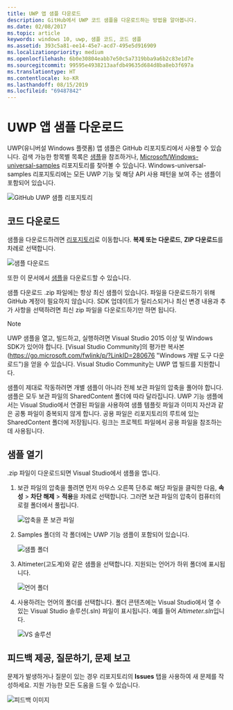 ```yaml
---
title: UWP 앱 샘플 다운로드
description: GitHub에서 UWP 코드 샘플을 다운로드하는 방법을 알아봅니다.
ms.date: 02/08/2017
ms.topic: article
keywords: windows 10, uwp, 샘플 코드, 코드 샘플
ms.assetid: 393c5a81-ee14-45e7-acd7-495e5d916909
ms.localizationpriority: medium
ms.openlocfilehash: 6b0e30804eabb7e50c5a7319bba9a6b2c83e1d7e
ms.sourcegitcommit: 99595e4938213aafdb49635d684d8ba8eb3f697a
ms.translationtype: HT
ms.contentlocale: ko-KR
ms.lasthandoff: 08/15/2019
ms.locfileid: "69487842"
---
```

# <a name="get-uwp-app-samples"></a>UWP 앱 샘플 다운로드

UWP(유니버설 Windows 플랫폼) 앱 샘플은 GitHub 리포지토리에서 사용할 수 있습니다. 검색 가능한 항목별 목록은 [샘플](https://developer.microsoft.com/windows/samples)을 참조하거나, [Microsoft/Windows-universal-samples](https://github.com/Microsoft/Windows-universal-samples "유니버설 Windows 플랫폼 앱 샘플 GitHub 리포지토리") 리포지토리를 찾아볼 수 있습니다. Windows-universal-samples 리포지토리에는 모든 UWP 기능 및 해당 API 사용 패턴을 보여 주는 샘플이 포함되어 있습니다.

![GitHub UWP 샘플 리포지토리](images/GitHubUWPSamplesPage.png)

## <a name="download-the-code"></a>코드 다운로드

샘플을 다운로드하려면 [리포지토리](https://github.com/Microsoft/Windows-universal-samples "유니버설 Windows 플랫폼 앱 샘플 GitHub 리포지토리")로 이동합니다. **복제 또는 다운로드**, **ZIP 다운로드**를 차례로 선택합니다. 

![샘플 다운로드](images/SamplesDownloadButton.png)

또한 이 문서에서 [샘플](https://github.com/Microsoft/Windows-universal-samples/archive/master.zip "유니버설 Windows 플랫폼 앱 샘플 zip 파일 다운로드")을 다운로드할 수 있습니다.

샘플 다운로드 .zip 파일에는 항상 최신 샘플이 있습니다. 파일을 다운로드하기 위해 GitHub 계정이 필요하지 않습니다. SDK 업데이트가 릴리스되거나 최신 변경 내용과 추가 사항을 선택하려면 최신 zip 파일을 다운로드하기만 하면 됩니다.

> [!NOTE]
> UWP 샘플을 열고, 빌드하고, 실행하려면 Visual Studio 2015 이상 및 Windows SDK가 있어야 합니다. [Visual Studio Community]의 평가판 복사본(https://go.microsoft.com/fwlink/p/?LinkID=280676 "Windows 개발 도구 다운로드")을 얻을 수 있습니다. Visual Studio Community는 UWP 앱 빌드를 지원합니다.  
>
> 샘플이 제대로 작동하려면 개별 샘플이 아니라 전체 보관 파일의 압축을 풀어야 합니다. 샘플은 모두 보관 파일의 SharedContent 폴더에 따라 달라집니다. UWP 기능 샘플에서는 Visual Studio에서 연결된 파일을 사용하여 샘플 템플릿 파일과 이미지 자산과 같은 공통 파일이 중복되지 않게 합니다. 공용 파일은 리포지토리의 루트에 있는 SharedContent 폴더에 저장됩니다. 링크는 프로젝트 파일에서 공용 파일을 참조하는 데 사용됩니다.
> 

## <a name="open-the-samples"></a>샘플 열기

.zip 파일이 다운로드되면 Visual Studio에서 샘플을 엽니다.

1.  보관 파일의 압축을 풀려면 먼저 마우스 오른쪽 단추로 해당 파일을 클릭한 다음, **속성** > **차단 해제** > **적용**을 차례로 선택합니다. 그러면 보관 파일의 압축이 컴퓨터의 로컬 폴더에서 풀립니다.

    ![압축을 푼 보관 파일](images/SamplesUnzip1.png)
2.  Samples 폴더의 각 폴더에는 UWP 기능 샘플이 포함되어 있습니다.

    ![샘플 폴더](images/SamplesUnzip2.png)
3.  Altimeter(고도계)와 같은 샘플을 선택합니다. 지원되는 언어가 하위 폴더에 표시됩니다.

    ![언어 폴더](images/SamplesUnzip3.png)
4.  사용하려는 언어의 폴더를 선택합니다. 폴더 콘텐츠에는 Visual Studio에서 열 수 있는 Visual Studio 솔루션(.sln) 파일이 표시됩니다. 예를 들어 *Altimeter.sln*입니다.

    ![VS 솔루션](images/SamplesUnzip4.png)

## <a name="give-feedback-ask-questions-and-report-issues"></a>피드백 제공, 질문하기, 문제 보고

문제가 발생하거나 질문이 있는 경우 리포지토리의 **Issues** 탭을 사용하여 새 문제를 작성하세요. 지원 가능한 모든 도움을 드릴 수 있습니다.

![피드백 이미지](images/GitHubUWPSamplesFeedback.png)
